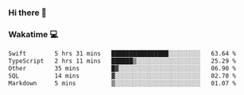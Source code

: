 ### Hi there 👋

<!--
**kikyou14/kikyou14** is a ✨ _special_ ✨ repository because its `README.md` (this file) appears on your GitHub profile.

Here are some ideas to get you started:

- 🔭 I’m currently working on ...
- 🌱 I’m currently learning ...
- 👯 I’m looking to collaborate on ...
- 🤔 I’m looking for help with ...
- 💬 Ask me about ...
- 📫 How to reach me: ...
- 😄 Pronouns: ...
- ⚡ Fun fact: ...
-->

### Wakatime 💻

<!--START_SECTION:waka-->

```txt
Swift        5 hrs 31 mins   ████████████████░░░░░░░░░   63.64 %
TypeScript   2 hrs 11 mins   ██████▒░░░░░░░░░░░░░░░░░░   25.29 %
Other        35 mins         █▓░░░░░░░░░░░░░░░░░░░░░░░   06.90 %
SQL          14 mins         ▓░░░░░░░░░░░░░░░░░░░░░░░░   02.70 %
Markdown     5 mins          ▒░░░░░░░░░░░░░░░░░░░░░░░░   01.07 %
```

<!--END_SECTION:waka-->